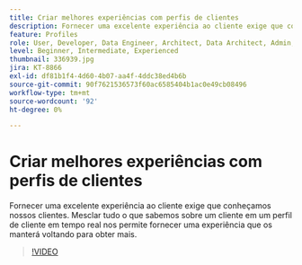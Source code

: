 ```yaml
---
title: Criar melhores experiências com perfis de clientes
description: Fornecer uma excelente experiência ao cliente exige que conheçamos nossos clientes. Mesclar tudo o que sabemos sobre um cliente em um perfil de cliente em tempo real nos permite fornecer uma experiência que os manterá voltando para obter mais.
feature: Profiles
role: User, Developer, Data Engineer, Architect, Data Architect, Admin, Leader
level: Beginner, Intermediate, Experienced
thumbnail: 336939.jpg
jira: KT-8866
exl-id: df81b1f4-4d60-4b07-aa4f-4ddc38ed4b6b
source-git-commit: 90f7621536573f60ac6585404b1ac0e49cb08496
workflow-type: tm+mt
source-wordcount: '92'
ht-degree: 0%

---
```


# Criar melhores experiências com perfis de clientes

Fornecer uma excelente experiência ao cliente exige que conheçamos nossos clientes. Mesclar tudo o que sabemos sobre um cliente em um perfil de cliente em tempo real nos permite fornecer uma experiência que os manterá voltando para obter mais.

>[!VIDEO](https://video.tv.adobe.com/v/336939/?quality=12&learn=on)
